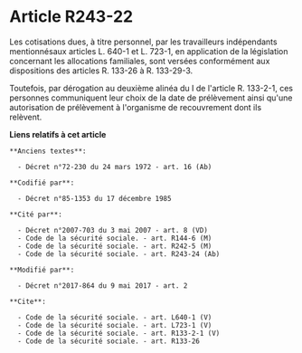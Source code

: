 # Article R243-22

Les cotisations dues, à titre personnel, par les travailleurs indépendants mentionnésaux articles L. 640-1 et L. 723-1, en
application de la législation concernant les allocations familiales, sont versées conformément aux dispositions des articles
R. 133-26 à R. 133-29-3. 

Toutefois, par dérogation au deuxième alinéa du I de l'article R. 133-2-1, ces personnes communiquent leur choix de la date
de prélèvement ainsi qu'une autorisation de prélèvement à l'organisme de recouvrement dont ils relèvent.

**Liens relatifs à cet article**

	**Anciens textes**:

	  - Décret n°72-230 du 24 mars 1972 - art. 16 (Ab)

	**Codifié par**:

	  - Décret n°85-1353 du 17 décembre 1985

	**Cité par**:

	  - Décret n°2007-703 du 3 mai 2007 - art. 8 (VD)
	  - Code de la sécurité sociale. - art. R144-6 (M)
	  - Code de la sécurité sociale. - art. R242-5 (M)
	  - Code de la sécurité sociale. - art. R243-24 (Ab)

	**Modifié par**:

	  - Décret n°2017-864 du 9 mai 2017 - art. 2

	**Cite**:

	  - Code de la sécurité sociale. - art. L640-1 (V)
	  - Code de la sécurité sociale. - art. L723-1 (V)
	  - Code de la sécurité sociale. - art. R133-2-1 (V)
	  - Code de la sécurité sociale. - art. R133-26
